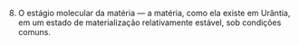 ﻿8. O estágio molecular da matéria — a matéria, como ela existe em Urântia, em um estado de materialização relativamente estável, sob condições comuns.